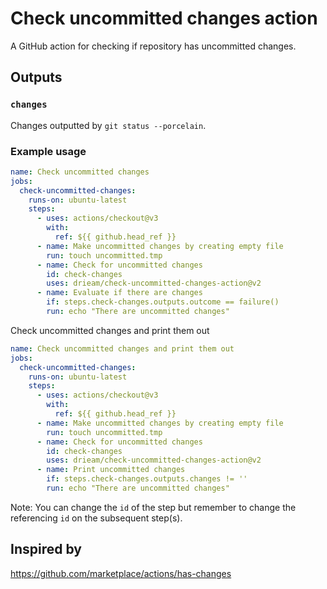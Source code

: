 # Check uncommitted changes action

A GitHub action for checking if repository has uncommitted changes.

## Outputs

### `changes`

Changes outputted by `git status --porcelain`.

### Example usage

```yaml
name: Check uncommitted changes
jobs:
  check-uncommitted-changes:
    runs-on: ubuntu-latest
    steps:
      - uses: actions/checkout@v3
        with:
          ref: ${{ github.head_ref }}
      - name: Make uncommitted changes by creating empty file
        run: touch uncommitted.tmp
      - name: Check for uncommitted changes
        id: check-changes
        uses: drieam/check-uncommitted-changes-action@v2
      - name: Evaluate if there are changes
        if: steps.check-changes.outputs.outcome == failure()
        run: echo "There are uncommitted changes"
```

Check uncommitted changes and print them out

```yaml
name: Check uncommitted changes and print them out
jobs:
  check-uncommitted-changes:
    runs-on: ubuntu-latest
    steps:
      - uses: actions/checkout@v3
        with:
          ref: ${{ github.head_ref }}
      - name: Make uncommitted changes by creating empty file
        run: touch uncommitted.tmp
      - name: Check for uncommitted changes
        id: check-changes
        uses: drieam/check-uncommitted-changes-action@v2
      - name: Print uncommitted changes
        if: steps.check-changes.outputs.changes != ''
        run: echo "There are uncommitted changes"
```

Note: You can change the `id` of the step but remember to change the referencing `id` on the subsequent step(s).

## Inspired by

https://github.com/marketplace/actions/has-changes

